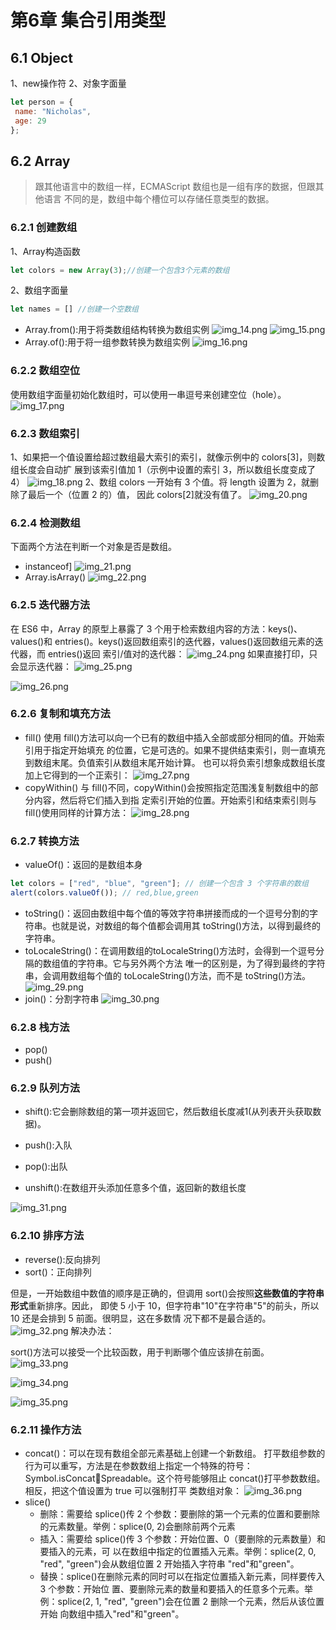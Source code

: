 # 第6章 集合引用类型
## 6.1 Object
1、new操作符
2、对象字面量
```javascript
let person = { 
 name: "Nicholas", 
 age: 29 
}; 
```
## 6.2 Array
> 跟其他语言中的数组一样，ECMAScript 数组也是一组有序的数据，但跟其他语言
不同的是，数组中每个槽位可以存储任意类型的数据。

### 6.2.1 创建数组
1、Array构造函数
```javascript
let colors = new Array(3);//创建一个包含3个元素的数组
```
2、数组字面量
```javascript
let names = [] //创建一个空数组
```
- Array.from():用于将类数组结构转换为数组实例
![img_14.png](img_14.png)
![img_15.png](img_15.png)
- Array.of():用于将一组参数转换为数组实例
![img_16.png](img_16.png)
### 6.2.2 数组空位
使用数组字面量初始化数组时，可以使用一串逗号来创建空位（hole）。
![img_17.png](img_17.png)
### 6.2.3 数组索引
1、如果把一个值设置给超过数组最大索引的索引，就像示例中的 colors[3]，则数组长度会自动扩
展到该索引值加 1（示例中设置的索引 3，所以数组长度变成了 4）
![img_18.png](img_18.png)
2、数组 colors 一开始有 3 个值。将 length 设置为 2，就删除了最后一个（位置 2 的）值，
因此 colors[2]就没有值了。
![img_20.png](img_20.png)
### 6.2.4 检测数组
下面两个方法在判断一个对象是否是数组。
- instanceof]
![img_21.png](img_21.png)
- Array.isArray()
![img_22.png](img_22.png)
### 6.2.5 迭代器方法
在 ES6 中，Array 的原型上暴露了 3 个用于检索数组内容的方法：keys()、values()和
entries()。keys()返回数组索引的迭代器，values()返回数组元素的迭代器，而 entries()返回
索引/值对的迭代器：
![img_24.png](img_24.png)
如果直接打印，只会显示迭代器：
![img_25.png](img_25.png)

![img_26.png](img_26.png)
### 6.2.6 复制和填充方法
- fill()
使用 fill()方法可以向一个已有的数组中插入全部或部分相同的值。开始索引用于指定开始填充
的位置，它是可选的。如果不提供结束索引，则一直填充到数组末尾。负值索引从数组末尾开始计算。
也可以将负索引想象成数组长度加上它得到的一个正索引：
![img_27.png](img_27.png)
- copyWithin()
与 fill()不同，copyWithin()会按照指定范围浅复制数组中的部分内容，然后将它们插入到指
定索引开始的位置。开始索引和结束索引则与 fill()使用同样的计算方法：
![img_28.png](img_28.png)
### 6.2.7 转换方法
- valueOf()：返回的是数组本身
```javascript
let colors = ["red", "blue", "green"]; // 创建一个包含 3 个字符串的数组
alert(colors.valueOf()); // red,blue,green
```
- toString()：返回由数组中每个值的等效字符串拼接而成的一个逗号分割的字符串。也就是说，对数组的每个值都会调用其 toString()方法，以得到最终的字符串。
- toLocaleString()：在调用数组的toLocaleString()方法时，会得到一个逗号分隔的数组值的字符串。它与另外两个方法
唯一的区别是，为了得到最终的字符串，会调用数组每个值的 toLocaleString()方法，而不是
toString()方法。
![img_29.png](img_29.png)
- join()：分割字符串
![img_30.png](img_30.png)
### 6.2.8 栈方法
- pop()
- push()
### 6.2.9 队列方法
- shift():它会删除数组的第一项并返回它，然后数组长度减1(从列表开头获取数据)。
- push():入队


- pop():出队
- unshift():在数组开头添加任意多个值，返回新的数组长度

![img_31.png](img_31.png)
### 6.2.10 排序方法
- reverse():反向排列
- sort()：正向排列

但是，一开始数组中数值的顺序是正确的，但调用 sort()会按照**这些数值的字符串形式**重新排序。因此，
即使 5 小于 10，但字符串"10"在字符串"5"的前头，所以 10 还是会排到 5 前面。很明显，这在多数情
况下都不是最合适的。
![img_32.png](img_32.png)
解决办法：

sort()方法可以接受一个比较函数，用于判断哪个值应该排在前面。
![img_33.png](img_33.png)

![img_34.png](img_34.png)

![img_35.png](img_35.png)

### 6.2.11 操作方法
- concat()：可以在现有数组全部元素基础上创建一个新数组。
打平数组参数的行为可以重写，方法是在参数数组上指定一个特殊的符号：Symbol.isConcatSpreadable。这个符号能够阻止 concat()打平参数数组。相反，把这个值设置为 true 可以强制打平
类数组对象：
![img_36.png](img_36.png)
- slice()
  - 删除：需要给 splice()传 2 个参数：要删除的第一个元素的位置和要删除的元素数量。举例：splice(0, 2)会删除前两个元素
  - 插入：需要给 splice()传 3 个参数：开始位置、0（要删除的元素数量）和要插入的元素，可
以在数组中指定的位置插入元素。举例：splice(2, 0, "red", "green")会从数组位置 2 开始插入字符串
"red"和"green"。
  - 替换：splice()在删除元素的同时可以在指定位置插入新元素，同样要传入 3 个参数：开始位
置、要删除元素的数量和要插入的任意多个元素。举例：splice(2, 1, "red", "green")会在位置 2 删除一个元素，然后从该位置开始
向数组中插入"red"和"green"。
